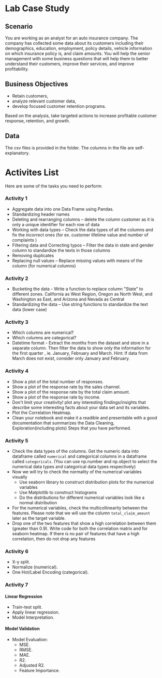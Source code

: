 # Lab Case Study

## Scenario

You are working as an analyst for an auto insurance company. The company has collected some data about its customers including their demographics, education, employment, policy details, vehicle information on which insurance policy is, and claim amounts. You will help the senior management with some business questions that will help them to better understand their customers, improve their services, and improve profitability.

## Business Objectives

- Retain customers,
- analyze relevant customer data,
- develop focused customer retention programs.

Based on the analysis, take targeted actions to increase profitable customer response, retention, and growth.


## Data

The csv files is provided in the folder. The columns in the file are self-explanatory.


# Activites List

Here are some of the tasks you need to perform:

### Activity 1 

- Aggregate data into one Data Frame using Pandas.
- Standardizing header names
- Deleting and rearranging columns – delete the column customer as it is only a unique identifier for each row of data
- Working with data types – Check the data types of all the columns and fix the incorrect ones (for ex. customer lifetime value and number of complaints )
- Filtering data and Correcting typos – Filter the data in state and gender column to standardize the texts in those columns
- Removing duplicates
- Replacing null values – Replace missing values with means of the column (for numerical columns)

### Activity 2 

- Bucketing the data - Write a function to replace column "State" to different zones. California as West Region, Oregon as North West, and Washington as East, and Arizona and Nevada as Central
- Standardizing the data – Use string functions to standardize the text data (lower case)

### Activity 3 

- Which columns are numerical?
- Which columns are categorical?
- Datetime format - Extract the months from the dataset and store in a separate column. Then filter the data to show only the information for the first quarter , ie. January, February and March. Hint: If data from March does not exist, consider only January and February.

### Activity 4 

- Show a plot of the total number of responses.
- Show a plot of the response rate by the sales channel.
- Show a plot of the response rate by the total claim amount.
- Show a plot of the response rate by income.
- Don't limit your creativity!  plot any interesting findings/insights that describe some interesting facts about your data set and its variables.
- Plot the Correlation Heatmap.
- Clean your notebook and make it a readible and presentable with a good documentation that summarizes the Data Cleaning, Exploration(including plots) Steps that you have performed.

### Activity 5 

- Check the data types of the columns. Get the numeric data into dataframe called `numerical` and categorical columns in a dataframe called `categoricals`.
(You can use np.number and np.object to select the numerical data types and categorical data types respectively)
- Now we will try to check the normality of the numerical variables visually
  - Use seaborn library to construct distribution plots for the numerical variables
  - Use Matplotlib to construct histograms
  - Do the distributions for different numerical variables look like a normal distribution 
- For the numerical variables, check the multicollinearity between the features. Please note that we will use the column `total_claim_amount` later as the target variable. 
- Drop one of the two features that show a high correlation between them (greater than 0.9). Write code for both the correlation matrix and for seaborn heatmap. If there is no pair of features that have a high correlation, then do not drop any features

### Activity 6 
- X-y split.
- Normalize (numerical).
- One Hot/Label Encoding (categorical).

### Activity 7 


#### Linear Regression
- Train-test split.
- Apply linear regression.
- Model Interpretation.

#### Model Validation
- Model Evaluation:
  - MSE.
  - RMSE.
  - MAE.
  - R2.
  - Adjusted R2.
  - Feature Importance.
